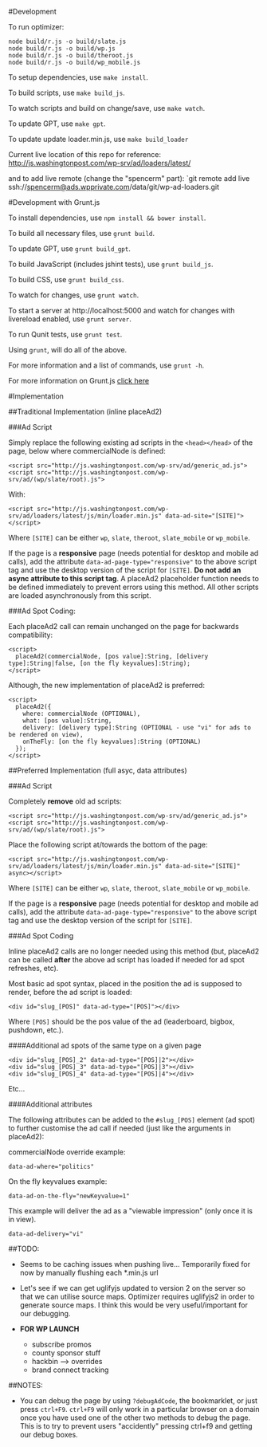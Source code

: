 #Development

To run optimizer:

    node build/r.js -o build/slate.js
    node build/r.js -o build/wp.js
    node build/r.js -o build/theroot.js
    node build/r.js -o build/wp_mobile.js

To setup dependencies, use `make install`.

To build scripts, use `make build_js`.

To watch scripts and build on change/save, use `make watch`.

To update GPT, use `make gpt`.

To update update loader.min.js, use `make build_loader`

Current live location of this repo for reference:
http://js.washingtonpost.com/wp-srv/ad/loaders/latest/

and to add live remote (change the "spencerm" part):
`git remote add live ssh://spencerm@ads.wpprivate.com/data/git/wp-ad-loaders.git


#Development with Grunt.js

To install dependencies, use `npm install && bower install`.

To build all necessary files, use `grunt build`.

To update GPT, use `grunt build_gpt`.

To build JavaScript (includes jshint tests), use `grunt build_js`.

To build CSS, use `grunt build_css`.

To watch for changes, use `grunt watch`.

To start a server at http://localhost:5000 and watch for changes with livereload enabled, use `grunt server`.

To run Qunit tests, use `grunt test`.

Using `grunt`, will do all of the above.

For more information and a list of commands, use `grunt -h`.

For more information on Grunt.js [click here](http://gruntjs.com/)


#Implementation


##Traditional Implementation (inline placeAd2)



###Ad Script

Simply replace the following existing ad scripts in the `<head></head>` of the page, below where commercialNode is defined:

    <script src="http://js.washingtonpost.com/wp-srv/ad/generic_ad.js">
    <script src="http://js.washingtonpost.com/wp-srv/ad/(wp/slate/root).js">

With:

    <script src="http://js.washingtonpost.com/wp-srv/ad/loaders/latest/js/min/loader.min.js" data-ad-site="[SITE]"></script>

Where `[SITE]` can be either `wp`, `slate`, `theroot`, `slate_mobile` or `wp_mobile`.

If the page is a **responsive** page (needs potential for desktop and mobile ad calls), add the attribute `data-ad-page-type="responsive"` to the above script tag and use the desktop version of the script for `[SITE]`. **Do not add an async attribute to this script tag**. A placeAd2 placeholder function needs to be defined immediately to prevent errors using this method. All other scripts are loaded asynchronously from this script.



###Ad Spot Coding:

Each placeAd2 call can remain unchanged on the page for backwards compatibility:

    <script>
      placeAd2(commercialNode, [pos value]:String, [delivery type]:String|false, [on the fly keyvalues]:String);
    </script>


Although, the new implementation of placeAd2 is preferred:

    <script>
      placeAd2({
        where: commercialNode (OPTIONAL),
        what: [pos value]:String,
        delivery: [delivery type]:String (OPTIONAL - use "vi" for ads to be rendered on view),
        onTheFly: [on the fly keyvalues]:String (OPTIONAL)
      });
    </script>


##Preferred Implementation (full asyc, data attributes)



###Ad Script

Completely **remove** old ad scripts:

    <script src="http://js.washingtonpost.com/wp-srv/ad/generic_ad.js">
    <script src="http://js.washingtonpost.com/wp-srv/ad/(wp/slate/root).js">

Place the following script at/towards the bottom of the page:

    <script src="http://js.washingtonpost.com/wp-srv/ad/loaders/latest/js/min/loader.min.js" data-ad-site="[SITE]" async></script>

Where `[SITE]` can be either `wp`, `slate`, `theroot`, `slate_mobile` or `wp_mobile`.

If the page is a **responsive** page (needs potential for desktop and mobile ad calls), add the attribute `data-ad-page-type="responsive"` to the above script tag and use the desktop version of the script for `[SITE]`.



###Ad Spot Coding

Inline placeAd2 calls are no longer needed using this method (but, placeAd2 can be called **after** the above ad script has loaded if needed for ad spot refreshes, etc).

Most basic ad spot syntax, placed in the position the ad is supposed to render, before the ad script is loaded:

    <div id="slug_[POS]" data-ad-type="[POS]"></div>

Where `[POS]` should be the pos value of the ad (leaderboard, bigbox, pushdown, etc.).

####Additional ad spots of the same type on a given page

    <div id="slug_[POS]_2" data-ad-type="[POS]|2"></div>
    <div id="slug_[POS]_3" data-ad-type="[POS]|3"></div>
    <div id="slug_[POS]_4" data-ad-type="[POS]|4"></div>

Etc...


####Additional attributes

The following attributes can be added to the `#slug_[POS]` element (ad spot) to further customise the ad call if needed (just like the arguments in placeAd2):

commercialNode override example:

    data-ad-where="politics"

On the fly keyvalues example:

    data-ad-on-the-fly="newKeyvalue=1"

This example will deliver the ad as a "viewable impression" (only once it is in view).

    data-ad-delivery="vi"



##TODO:

+  Seems to be caching issues when pushing live... Temporarily fixed for now by manually flushing each *.min.js url
+  Let's see if we can get uglifyjs updated to version 2 on the server so that we can utilise source maps. Optimizer requires uglifyjs2 in order to generate source maps. I think this would be very useful/important for our debugging.

+  **FOR WP LAUNCH**
    +  subscribe promos
    +  county sponsor stuff
    +  hackbin --> overrides
    +  brand connect tracking


##NOTES:

+  You can debug the page by using `?debugAdCode`, the bookmarklet, or just press `ctrl+F9`. `ctrl+F9` will only work in a particular browser on a domain once you have used one of the other two methods to debug the page. This is to try to prevent users "accidently" pressing ctrl+f9 and getting our debug boxes.
